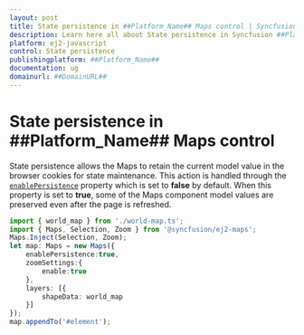 ```yaml
---
layout: post
title: State persistence in ##Platform_Name## Maps control | Syncfusion
description: Learn here all about State persistence in Syncfusion ##Platform_Name## Maps control of Syncfusion Essential JS 2 and more.
platform: ej2-javascript
control: State persistence 
publishingplatform: ##Platform_Name##
documentation: ug
domainurl: ##DomainURL##
---
```


# State persistence in ##Platform_Name## Maps control

State persistence allows the Maps to retain the current model value in the browser cookies for state maintenance. This action is handled through the [`enablePersistence`](../api/maps#enablepersistence) property which is set to **false** by default. When this property is set to **true**, some of the Maps component model values are preserved even after the page is refreshed.

```ts
import { world_map } from './world-map.ts';
import { Maps, Selection, Zoom } from '@syncfusion/ej2-maps';
Maps.Inject(Selection, Zoom);
let map: Maps = new Maps({
    enablePersistence:true,
    zoomSettings:{
        enable:true
    },
    layers: [{
        shapeData: world_map
    }]
});
map.appendTo('#element');
```